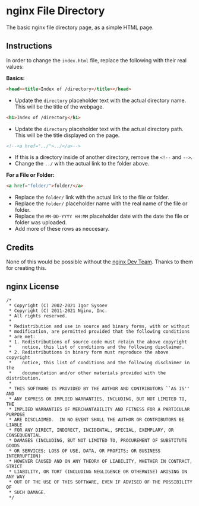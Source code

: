 # nginx File Directory
The basic nginx file directory page, as a simple HTML page.

## Instructions
In order to change the `index.html` file, replace the following with their real values:

**Basics:**
```html
<head><title>Index of /directory</title></head>
```
- Update the `directory` placeholder text with the actual directory name. This will be the title of the webpage. 
```html
<h1>Index of /directory</h1>
```
- Update the `directory` placeholder text with the actual directory path. This will be the title displayed on the page.  
```html
<!--<a href="../">../</a>-->
```
- If this is a directory inside of another directory, remove the `<!--` and `-->`. 
- Change the `../` with the actual link to the folder above.

**For a File or Folder:**
```html
<a href="folder/">folder/</a>                                           MM-DD-YYYY HH:MM                   -
```
- Replace the `folder/` link with the actual link to the file or folder. 
- Replace the `folder/` placeholder name with the real name of the file or folder.
- Replace the `MM-DD-YYYY HH:MM` placeholder date with the date the file or folder was uploaded. 
- Add more of these rows as neccesary. 

## Credits
None of this would be possible without the [nginx Dev Team](http://nginx.org/en/docs/contributing_changes.html). Thanks to them for creating this. 

## nginx License
```
/* 
 * Copyright (C) 2002-2021 Igor Sysoev
 * Copyright (C) 2011-2021 Nginx, Inc.
 * All rights reserved.
 *
 * Redistribution and use in source and binary forms, with or without
 * modification, are permitted provided that the following conditions
 * are met:
 * 1. Redistributions of source code must retain the above copyright
 *    notice, this list of conditions and the following disclaimer.
 * 2. Redistributions in binary form must reproduce the above copyright
 *    notice, this list of conditions and the following disclaimer in the
 *    documentation and/or other materials provided with the distribution.
 *
 * THIS SOFTWARE IS PROVIDED BY THE AUTHOR AND CONTRIBUTORS ``AS IS'' AND
 * ANY EXPRESS OR IMPLIED WARRANTIES, INCLUDING, BUT NOT LIMITED TO, THE
 * IMPLIED WARRANTIES OF MERCHANTABILITY AND FITNESS FOR A PARTICULAR PURPOSE
 * ARE DISCLAIMED.  IN NO EVENT SHALL THE AUTHOR OR CONTRIBUTORS BE LIABLE
 * FOR ANY DIRECT, INDIRECT, INCIDENTAL, SPECIAL, EXEMPLARY, OR CONSEQUENTIAL
 * DAMAGES (INCLUDING, BUT NOT LIMITED TO, PROCUREMENT OF SUBSTITUTE GOODS
 * OR SERVICES; LOSS OF USE, DATA, OR PROFITS; OR BUSINESS INTERRUPTION)
 * HOWEVER CAUSED AND ON ANY THEORY OF LIABILITY, WHETHER IN CONTRACT, STRICT
 * LIABILITY, OR TORT (INCLUDING NEGLIGENCE OR OTHERWISE) ARISING IN ANY WAY
 * OUT OF THE USE OF THIS SOFTWARE, EVEN IF ADVISED OF THE POSSIBILITY OF
 * SUCH DAMAGE.
 */
```
